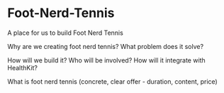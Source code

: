 # Foot-Nerd-Tennis

A place for us to build Foot Nerd Tennis

Why are we creating foot nerd tennis?
What problem does it solve?

How will we build it?
Who will be involved?
How will it integrate with HealthKit?

What is foot nerd tennis (concrete, clear offer - duration, content, price)

